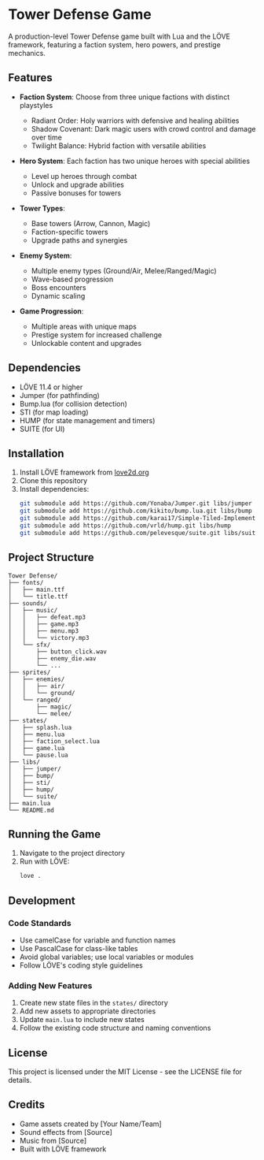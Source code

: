 # Tower Defense Game

A production-level Tower Defense game built with Lua and the LÖVE framework, featuring a faction system, hero powers, and prestige mechanics.

## Features

- **Faction System**: Choose from three unique factions with distinct playstyles
  - Radiant Order: Holy warriors with defensive and healing abilities
  - Shadow Covenant: Dark magic users with crowd control and damage over time
  - Twilight Balance: Hybrid faction with versatile abilities

- **Hero System**: Each faction has two unique heroes with special abilities
  - Level up heroes through combat
  - Unlock and upgrade abilities
  - Passive bonuses for towers

- **Tower Types**:
  - Base towers (Arrow, Cannon, Magic)
  - Faction-specific towers
  - Upgrade paths and synergies

- **Enemy System**:
  - Multiple enemy types (Ground/Air, Melee/Ranged/Magic)
  - Wave-based progression
  - Boss encounters
  - Dynamic scaling

- **Game Progression**:
  - Multiple areas with unique maps
  - Prestige system for increased challenge
  - Unlockable content and upgrades

## Dependencies

- LÖVE 11.4 or higher
- Jumper (for pathfinding)
- Bump.lua (for collision detection)
- STI (for map loading)
- HUMP (for state management and timers)
- SUITE (for UI)

## Installation

1. Install LÖVE framework from [love2d.org](https://love2d.org/)
2. Clone this repository
3. Install dependencies:
   ```bash
   git submodule add https://github.com/Yonaba/Jumper.git libs/jumper
   git submodule add https://github.com/kikito/bump.lua.git libs/bump
   git submodule add https://github.com/karai17/Simple-Tiled-Implementation.git libs/sti
   git submodule add https://github.com/vrld/hump.git libs/hump
   git submodule add https://github.com/pelevesque/suite.git libs/suite
   ```

## Project Structure

```
Tower Defense/
├── fonts/
│   ├── main.ttf
│   └── title.ttf
├── sounds/
│   ├── music/
│   │   ├── defeat.mp3
│   │   ├── game.mp3
│   │   ├── menu.mp3
│   │   └── victory.mp3
│   └── sfx/
│       ├── button_click.wav
│       ├── enemy_die.wav
│       └── ...
├── sprites/
│   ├── enemies/
│   │   ├── air/
│   │   └── ground/
│   └── ranged/
│       ├── magic/
│       └── melee/
├── states/
│   ├── splash.lua
│   ├── menu.lua
│   ├── faction_select.lua
│   ├── game.lua
│   └── pause.lua
├── libs/
│   ├── jumper/
│   ├── bump/
│   ├── sti/
│   ├── hump/
│   └── suite/
├── main.lua
└── README.md
```

## Running the Game

1. Navigate to the project directory
2. Run with LÖVE:
   ```bash
   love .
   ```

## Development

### Code Standards

- Use camelCase for variable and function names
- Use PascalCase for class-like tables
- Avoid global variables; use local variables or modules
- Follow LÖVE's coding style guidelines

### Adding New Features

1. Create new state files in the `states/` directory
2. Add new assets to appropriate directories
3. Update `main.lua` to include new states
4. Follow the existing code structure and naming conventions

## License

This project is licensed under the MIT License - see the LICENSE file for details.

## Credits

- Game assets created by [Your Name/Team]
- Sound effects from [Source]
- Music from [Source]
- Built with LÖVE framework 
